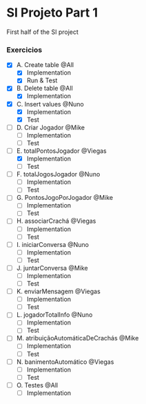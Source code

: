 # SI Projeto Part 1
First half of the SI project

### Exercicios
- [X] A. Create table @All  
  - [X] Implementation
  - [X] Run & Test
- [X] B. Delete table @All  
  - [X] Implementation
- [X] C. Insert values @Nuno  
  - [X] Implementation
  - [X] Test
- [ ] D. Criar Jogador @Mike  
  - [ ] Implementation
  - [ ] Test
- [ ] E. totalPontosJogador @Viegas  
  - [X] Implementation
  - [ ] Test
- [ ] F. totalJogosJogador @Nuno  
  - [ ] Implementation
  - [ ] Test
- [ ] G. PontosJogoPorJogador @Mike  
  - [ ] Implementation
  - [ ] Test
- [ ] H. associarCrachá @Viegas  
  - [ ] Implementation
  - [ ] Test
- [ ] I. iniciarConversa @Nuno  
  - [ ] Implementation
  - [ ] Test
- [ ] J. juntarConversa @Mike  
  - [ ] Implementation
  - [ ] Test
- [ ] K. enviarMensagem @Viegas  
  - [ ] Implementation
  - [ ] Test
- [ ] L. jogadorTotalInfo @Nuno  
  - [ ] Implementation
  - [ ] Test
- [ ] M. atribuiçãoAutomáticaDeCrachás @Mike  
  - [ ] Implementation
  - [ ] Test
- [ ] N. banimentoAutomático @Viegas  
  - [ ] Implementation
  - [ ] Test
- [ ] O. Testes @All
  - [ ] Implementation
